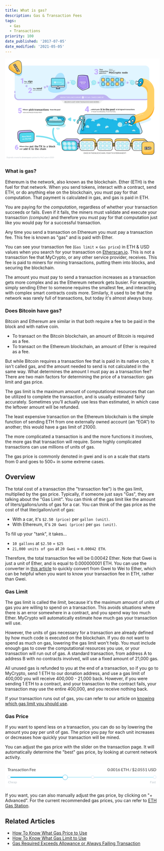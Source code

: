 ```yaml
---
title: What is gas?
description: Gas & Transaction Fees
tags:
  - Gas
  - Transactions
priority: 100
date_published: '2017-07-05'
date_modified: '2021-05-05'
---
```


![Transaction pool infographic](../../assets/shared/transaction-pool-infographic.png)

### What is gas?

Ethereum is the network, also known as the blockchain. Ether (ETH) is the fuel for that network. When you send tokens, interact with a contract, send ETH, or do anything else on the blockchain, you must pay for that computation. That payment is calculated in gas, and gas is paid in ETH.

You are paying for the _computation_, regardless of whether your transaction succeeds or fails. Even if it fails, the miners must validate and execute your transaction _(compute)_ and therefore you must pay for that computation just like you would pay for a successful transaction.

Any time you send a transaction on Ethereum you must pay a transaction fee. This fee is known as "gas" and is paid with Ether.

You can see your transaction fee (`Gas limit` × `Gas price`) in ETH & USD values when you search for your transaction on [Etherscan.io](https://etherscan.io). This is not a transaction fee that MyCrypto, or any other service provider, receives. This fee is paid to miners for mining transactions, putting them into blocks, and securing the blockchain.

The amount you must pay to send a transaction increases as a transaction gets more complex and as the Ethereum network gets busier. For example, simply sending Ether to someone requires the smallest fee, and interacting with complex smart contracts costs more. Similarly, it used to be that the network was rarely full of transactions, but today it's almost always busy.

### Does Bitcoin have gas?

Bitcoin and Ethereum are similar in that both require a fee to be paid in the block and with native coin.

- To transact on the Bitcoin blockchain, an amount of Bitcoin is required as a fee.
- To transact on the Ethereum blockchain, an amount of Ether is required as a fee.

But while Bitcoin requires a transaction fee that is paid in its native coin, it isn't called gas, and the amount needed to send is not calculated in the same way. 
What determines the amount I must pay as a transaction fee?
There are two main factors for determining the price of a transaction: gas limit and gas price.

The gas limit is the maximum amount of computational resources that can be utilized to complete the transaction, and is usually estimated fairly accurately. Sometimes you’ll actually use less than estimated, in which case the leftover amount will be refunded.

The least expensive transaction on the Ethereum blockchain is the simple function of sending ETH from one externally owned account (an “EOA”) to another; this would have a gas limit of 21000. 

The more complicated a transaction is and the more functions it involves, the more gas that transaction will require. Some highly complicated transactions can use millions of units of gas.

The gas price is commonly denoted in gwei and is on a scale that starts from 0 and goes to 500+ in some extreme cases. 

## Overview

The total cost of a transaction (the "transaction fee") is the gas limit, multiplied by the gas price. Typically, if someone just says "Gas", they are talking about the "Gas Limit". You can think of the gas limit like the amount of liters/gallons/units of gas for a car. You can think of the gas price as the cost of that liter/gallon/unit of gas:

- With a car, it's `$2.50 (price)` per `gallon (unit)`.
- With Ethereum, it's `20 Gwei (price)` per `gas (unit)`.

To fill up your "tank", it takes...

- `10 gallons` at `$2.50` = `$25`
- `21,000 units of gas` at `20 Gwei` = `0.00042 ETH`.

Therefore, the total transaction fee will be 0.00042 Ether. Note that Gwei is just a unit of Ether, and is equal to 0.000000001 ETH. You can use the converter in [this article](/general-knowledge/ethereum-blockchain/what-are-the-different-units-used-in-ethereum) to quickly convert from Gwei to Wei to Ether, which can be helpful when you want to know your transaction fee in ETH, rather than Gwei.

### Gas Limit

The gas limit is called the _limit_, because it's the maximum amount of units of gas you are willing to spend on a transaction. This avoids situations where there is an error somewhere in a contract, and you spend way too much Ether. MyCrypto will automatically estimate how much gas your transaction will use.

However, the units of gas necessary for a transaction are already defined by how much code is executed on the blockchain. If you do not want to spend as much on gas, lowering the gas limit won't help. You must include enough gas to cover the computational resources you use, or your transaction will run out of gas. A standard transaction, from address A to address B with no contracts involved, will use a fixed amount of 21,000 gas.

All unused gas is refunded to you at the end of a transaction, so if you go to MyCrypto, send 1 ETH to our donation address, and use a gas limit of 400,000 you will receive 400,000 - 21,000 back. However, if you were sending 1 ETH to a contract, and your transaction to the contract fails, your transaction may use the entire 400,000, and you receive nothing back.

If your transaction runs out of gas, you can refer to our article on [knowing which gas limit you should use](/how-to/sending/how-to-know-what-gas-limit-to-use).

### Gas Price

If you want to spend less on a transaction, you can do so by lowering the amount you pay per unit of gas. The price you pay for each unit increases or decreases how quickly your transaction will be mined.

You can adjust the gas price with the slider on the transaction page. It will automatically determine the "best" gas price, by looking at current network activity.

![Transaction fee slider](../../assets/general-knowledge/ethereum-blockchain/what-is-gas/transaction-fee-slider.png)

If you want, you can also manually adjust the gas price, by clicking on "+ Advanced". For the current recommended gas prices, you can refer to [ETH Gas Station](https://ethgasstation.info/).

## Related Articles

- [How To Know What Gas Price to Use](/how-to/sending/how-to-know-what-gas-price-to-use)
- [How To Know What Gas Limit to Use](/how-to/sending/how-to-know-what-gas-limit-to-use)
- [Gas Required Exceeds Allowance or Always Failing Transaction](/troubleshooting/sending/gas-required-exceeds-allowance-or-always-failing-transaction)
